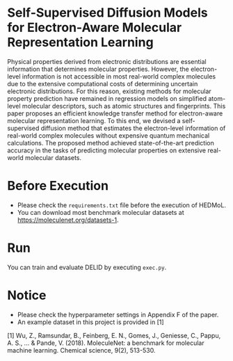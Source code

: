 # Self-Supervised Diffusion Models for Electron-Aware Molecular Representation Learning
Physical properties derived from electronic distributions are essential information that determines molecular properties. However, the electron-level information is not accessible in most real-world complex molecules due to the extensive computational costs of determining uncertain electronic distributions. For this reason, existing methods for molecular property prediction have remained in regression models on simplified atom-level molecular descriptors, such as atomic structures and fingerprints. This paper proposes an efficient knowledge transfer method for electron-aware molecular representation learning. To this end, we devised a self-supervised diffusion method that estimates the electron-level information of real-world complex molecules without expensive quantum mechanical calculations. The proposed method achieved state-of-the-art prediction accuracy in the tasks of predicting molecular properties on extensive real-world molecular datasets.

# Before Execution
- Please check the ``requirements.txt`` file before the execution of HEDMoL.
- You can download most benchmark molecular datasets at https://moleculenet.org/datasets-1.

# Run
You can train and evaluate DELID by executing ``exec.py``.

# Notice
- Please check the hyperparameter settings in Appendix F of the paper.
- An example dataset in this project is provided in [1]


[1] Wu, Z., Ramsundar, B., Feinberg, E. N., Gomes, J., Geniesse, C., Pappu, A. S., ... & Pande, V. (2018). MoleculeNet: a benchmark for molecular machine learning. Chemical science, 9(2), 513-530.
